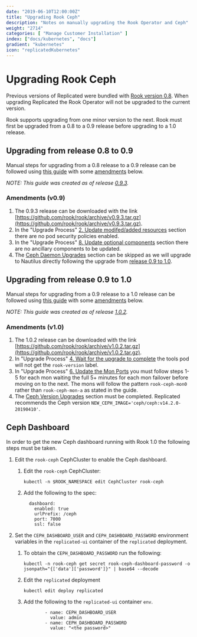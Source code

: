 ```yaml
---
date: "2019-06-10T12:00:00Z"
title: "Upgrading Rook Ceph"
description: "Notes on manually upgrading the Rook Operator and Ceph"
weight: "2714"
categories: [ "Manage Customer Installation" ]
index: ["docs/kubernetes", "docs"]
gradient: "kubernetes"
icon: "replicatedKubernetes"
---
```


# Upgrading Rook Ceph

Previous versions of Replicated were bundled with [Rook version 0.8](https://rook.github.io/docs/rook/v0.8/).
When upgrading Replicated the Rook Operator will not be upgraded to the current version.

Rook supports upgrading from one minor version to the next. Rook must first be upgraded from a 0.8 to a 0.9 release before upgrading to a 1.0 release.

## Upgrading from release 0.8 to 0.9

Manual steps for upgrading from a 0.8 release to a 0.9 release can be followed using [this guide](https://rook.github.io/docs/rook/v0.9/ceph-upgrade.html) with some [amendments](#amendments-v0-9) below.

*NOTE: This guide was created as of release [0.9.3](https://github.com/rook/rook/blob/v0.9.3/Documentation/ceph-upgrade.md).*

### Amendments (v0.9)

1. The 0.9.3 release can be downloaded with the link [https://github.com/rook/rook/archive/v0.9.3.tar.gz](https://github.com/rook/rook/archive/v0.9.3.tar.gz).
1. In the "Upgrade Process" [2. Update modifed/added resources](https://rook.github.io/docs/rook/v0.9/ceph-upgrade.html#2-update-modifedadded-resources) section there are no pod security policies enabled.
1. In the "Upgrade Process" [8. Update optional components](https://rook.github.io/docs/rook/v0.9/ceph-upgrade.html#8-update-optional-components) section there are no ancillary components to be updated.
1. The [Ceph Daemon Upgrades](https://rook.github.io/docs/rook/v0.9/ceph-upgrade.html#ceph-daemon-upgrades) section can be skipped as we will upgrade to Nautilus directly following the upgrade from [release 0.9 to 1.0](#upgrading-from-release-0-9-to-1-0).

## Upgrading from release 0.9 to 1.0

Manual steps for upgrading from a 0.9 release to a 1.0 release can be followed using [this guide](https://rook.github.io/docs/rook/v1.0/ceph-upgrade.html) with some [amendments](#amendments-v1-0) below.

*NOTE: This guide was created as of release [1.0.2](https://github.com/rook/rook/blob/v1.0.2/Documentation/ceph-upgrade.md).*

### Amendments (v1.0)

1. The 1.0.2 release can be downloaded with the link [https://github.com/rook/rook/archive/v1.0.2.tar.gz](https://github.com/rook/rook/archive/v1.0.2.tar.gz).
1. In "Upgrade Process" [4. Wait for the upgrade to complete](https://rook.github.io/docs/rook/v1.0/ceph-upgrade.html#4-wait-for-the-upgrade-to-complete) the tools pod will not get the `rook-version` label.
1. In "Upgrade Process" [6. Update the Mon Ports](https://rook.github.io/docs/rook/v1.0/ceph-upgrade.html#6-update-the-mon-ports) you must follow steps 1-5 for each mon waiting the full 5+ minutes for each mon failover before moving on to the next. The mons will follow the pattern `rook-ceph-mon0` rather than `rook-ceph-mon-a` as stated in the guide.
1. The [Ceph Version Upgrades](https://rook.github.io/docs/rook/v1.0/ceph-upgrade.html#ceph-version-upgrades) section must be completed. Replicated recommends the Ceph version `NEW_CEPH_IMAGE='ceph/ceph:v14.2.0-20190410'`.

## Ceph Dashboard

In order to get the new Ceph dashboard running with Rook 1.0 the following steps must be taken.

1. Edit the `rook-ceph` CephCluster to enable the Ceph dashboard.
    1. Edit the `rook-ceph` CephCluster:

        ```
        kubectl -n $ROOK_NAMESPACE edit CephCluster rook-ceph
        ```
    1. Add the following to the spec:

        ```
          dashboard:
            enabled: true
            urlPrefix: /ceph
            port: 7000
            ssl: false
        ```
1. Set the `CEPH_DASHBOARD_USER` and `CEPH_DASHBOARD_PASSWORD` environment variables in the `replicated-ui` container of the `replicated` deployment.

    1. To obtain the `CEPH_DASHBOARD_PASSWORD` run the following:

        ```
        kubectl -n rook-ceph get secret rook-ceph-dashboard-password -o jsonpath="{['data']['password']}" | base64 --decode
        ```
    1. Edit the `replicated` deployment

        ```
        kubectl edit deploy replicated
        ```
    1. Add the following to the `replicated-ui` container `env`.

        ```
                - name: CEPH_DASHBOARD_USER
                  value: admin
                - name: CEPH_DASHBOARD_PASSWORD
                  value: "<the password>"
        ```

